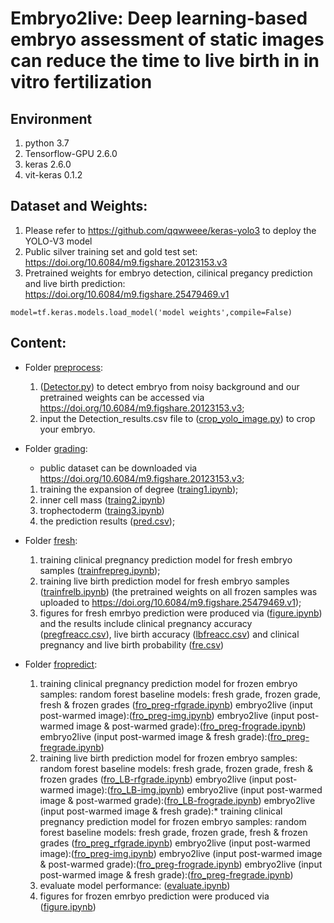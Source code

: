 
# Embryo2live: Deep learning-based embryo assessment of static images can reduce the time to live birth in in vitro fertilization

## Environment
1. python 3.7
2. Tensorflow-GPU 2.6.0
3. keras 2.6.0
4. vit-keras 0.1.2

## Dataset and Weights:
1.  Please refer to https://github.com/qqwweee/keras-yolo3 to deploy the YOLO-V3 model
2.  Public silver training set and gold test set: https://doi.org/10.6084/m9.figshare.20123153.v3 
3.  Pretrained weights for embryo detection, cilinical pregancy prediction and live birth prediction: https://doi.org/10.6084/m9.figshare.25479469.v1
   
  ``` model=tf.keras.models.load_model('model weights',compile=False) ```


## Content: 
* Folder [preprocess](preprocess):
    1.  ([Detector.py](/preprocess/Detector.py)) to detect embryo from noisy background and our pretrained weights can be accessed via https://doi.org/10.6084/m9.figshare.20123153.v3;
    2.   input the Detection_results.csv file to ([crop_yolo_image.py](/preprocess/crop_yolo_image.py)) to crop your embryo. 
 
* Folder [grading](grading):
    *   public dataset can be downloaded via https://doi.org/10.6084/m9.figshare.20123153.v3;
    1.  training the expansion of degree ([traing1.ipynb](/grading/traing1.ipynb));
    2.  inner cell mass ([traing2.ipynb](/grading/traing2.ipynb))
    3.  trophectoderm ([traing3.ipynb](/grading/traing3.ipynb))
    4.  the prediction results ([pred.csv](/grading/pred.csv));


* Folder [fresh](fresh):
    1.  training clinical pregnancy prediction model for fresh embryo samples ([trainfrepreg.ipynb](/fresh/trainfrepreg.ipynb));
    2.  training live birth prediction model for fresh embryo samples ([trainfrelb.ipynb](/fresh/trainfrelb.ipynb)) (the pretrained weights on all frozen samples was uploaded to https://doi.org/10.6084/m9.figshare.25479469.v1);
    3.  figures for fresh emrbyo prediction were produced via ([figure.ipynb](/fresh/figure.ipynb)) and the results include clinical pregnancy accuracy ([pregfreacc.csv](/fresh/pregfreacc.csv)), live birth accuracy ([lbfreacc.csv](/fresh/lbfreacc.csv)) and clinical pregnancy and live birth probability ([fre.csv](/fresh/fre.csv))     


* Folder [fropredict](fropredict):
    1.  training clinical pregnancy prediction model for frozen embryo samples:
        random forest baseline models: fresh grade, frozen grade, fresh & frozen grades ([fro_preg-rfgrade.ipynb](/fropredict/fro_preg-rfgrade.ipynb))
        embryo2live (input post-warmed image):([fro_preg-img.ipynb](/fropredict/fro_preg-img.ipynb))
        embryo2live (input post-warmed image & post-warmed grade):([fro_preg-frograde.ipynb](/fropredict/fro_preg-frograde.ipynb))
        embryo2live (input post-warmed image & fresh grade):([fro_preg-fregrade.ipynb](/fropredict/fro_preg-fregrade.ipynb))
    2.  training live birth prediction model for frozen embryo samples:
        random forest baseline models: fresh grade, frozen grade, fresh & frozen grades ([fro_LB-rfgrade.ipynb](/fropredict/fro_LB-rfgrade.ipynb))
        embryo2live (input post-warmed image):([fro_LB-img.ipynb](/fropredict/fro_LB-img.ipynb))
        embryo2live (input post-warmed image & post-warmed grade):([fro_LB-frograde.ipynb](/fropredict/fro_LB-frograde.ipynb))
        embryo2live (input post-warmed image & fresh grade):*   training clinical pregnancy prediction model for frozen embryo samples:
        random forest baseline models: fresh grade, frozen grade, fresh & frozen grades ([fro_preg_rfgrade.ipynb](/fropredict/fro_preg_rfgrade.ipynb))
        embryo2live (input post-warmed image):([fro_preg-img.ipynb](/fropredict/fro_preg-img.ipynb))
        embryo2live (input post-warmed image & post-warmed grade):([fro_preg-frograde.ipynb](/fropredict/fro_preg-frograde.ipynb))
        embryo2live (input post-warmed image & fresh grade):([fro_preg-fregrade.ipynb](/fropredict/fro_preg-fregrade.ipynb))
   3.   evaluate model performance: ([evaluate.ipynb](/fropredict/evaluate.ipynb))
   4.   figures for frozen emrbyo prediction were produced via ([figure.ipynb](/fropredict/figure.ipynb))
  


